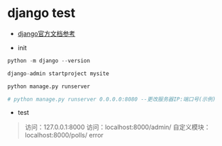# django test

+ [django官方文档参考](https://docs.djangoproject.com/en/3.1/intro/tutorial01/)
- init

```python
python -m django --version

django-admin startproject mysite

python manage.py runserver

# python manage.py runserver 0.0.0.0:8080 --更改服务器IP:端口号(示例)
```

- test

> 访问：127.0.0.1:8000
> 访问：localhost:8000/admin/
> 自定义模块：localhost:8000/polls/  error

